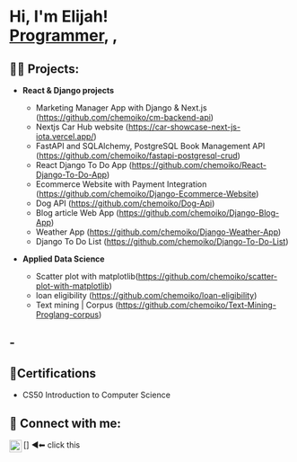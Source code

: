 <h1>Hi, I'm Elijah! <br/><a href="https://github.com/joshmadakor1">Programmer</a>, <a href="https://www.linkedin.com/in/joshmadakor/"></a>, <a href="https://www.youtube.com/c/joshmadakor"></a></h1>

<h2>👨‍💻 Projects:</h2>

- <b>React & Django projects</b>
  - Marketing Manager App with Django & Next.js (https://github.com/chemoiko/cm-backend-api)
  - Nextjs Car Hub website (https://car-showcase-next-js-iota.vercel.app/)
  - FastAPI and SQLAlchemy, PostgreSQL Book Management API  (https://github.com/chemoiko/fastapi-postgresql-crud)
  - React Django To Do App (https://github.com/chemoiko/React-Django-To-Do-App)
  - Ecommerce Website with Payment Integration (https://github.com/chemoiko/Django-Ecommerce-Website)
  - Dog API (https://github.com/chemoiko/Dog-Api)
  - Blog article Web App  (https://github.com/chemoiko/Django-Blog-App) 
  - Weather App (https://github.com/chemoiko/Django-Weather-App)
  - Django To Do List (https://github.com/chemoiko/Django-To-Do-List)


 
- <b>Applied Data Science</b>
  - Scatter plot with matplotlib(https://github.com/chemoiko/scatter-plot-with-matplotlib)
  - loan eligibility (https://github.com/chemoiko/loan-eligibility)
  - Text mining | Corpus (https://github.com/chemoiko/Text-Mining-Proglang-corpus)
  

 

-<h2>📃Certifications</h2>
-  
-   CS50 Introduction to Computer Science

<h2> 🤳 Connect with me:</h2>



[<a href="https://www.linkedin.com/in/elijah-murket"><img align="left" alt="elijah | LinkedIn" width="22px" src="https://cdn.jsdelivr.net/npm/simple-icons@v3/icons/linkedin.svg" /></a>]    ◀⬅ click this





